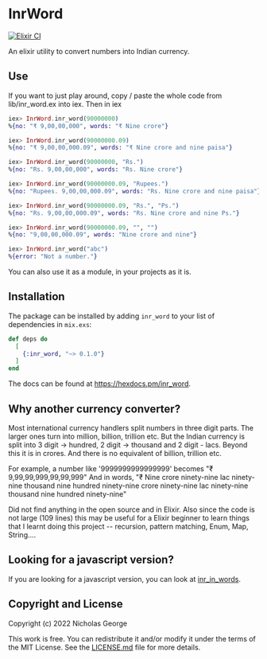 # InrWord
[![Elixir CI](https://github.com/nicholas-george/Indian-Currency-Converter/actions/workflows/elixir.yml/badge.svg)](https://github.com/nicholas-george/Indian-Currency-Converter/actions/workflows/elixir.yml)

An elixir utility to convert numbers into Indian currency.

## Use

If you want to just play around, copy / paste the whole code from lib/inr_word.ex into iex. Then in iex
```elixir
iex> InrWord.inr_word(90000000)
%{no: "₹ 9,00,00,000", words: "₹ Nine crore"}

iex> InrWord.inr_word(90000000.09)
%{no: "₹ 9,00,00,000.09", words: "₹ Nine crore and nine paisa"}

iex> InrWord.inr_word(90000000, "Rs.")
%{no: "Rs. 9,00,00,000", words: "Rs. Nine crore"}

iex> InrWord.inr_word(90000000.09, "Rupees.")
%{no: "Rupees. 9,00,00,000.09", words: "Rs. Nine crore and nine paisa"}

iex> InrWord.inr_word(90000000.09, "Rs.", "Ps.")
%{no: "Rs. 9,00,00,000.09", words: "Rs. Nine crore and nine Ps."}

iex> InrWord.inr_word(90000000.09, "", "")
%{no: "9,00,00,000.09", words: "Nine crore and nine"}

iex> InrWord.inr_word("abc")
%{error: "Not a number."}
```

You can also use it as a module, in your projects as it is.

## Installation

The package can be installed by adding `inr_word` to your list of dependencies in `mix.exs`:

```elixir
def deps do
  [
    {:inr_word, "~> 0.1.0"}
  ]
end
```

The docs can be found at <https://hexdocs.pm/inr_word>.

## Why another currency converter?

Most international currency handlers split numbers in three digit parts. The larger ones turn into million, billion, trillion etc. But the Indian currency is split into 3 digit -> hundred, 2 digit -> thousand and 2 digit - lacs. Beyond this it is in crores. And there is no equivalent of billion, trillion etc. 

  For example, 
  a number like '9999999999999999' becomes "₹ 9,99,99,999,99,99,999"
  And in words, "₹ Nine crore ninety-nine lac ninety-nine thousand nine hundred ninety-nine crore ninety-nine lac ninety-nine thousand nine hundred ninety-nine"

Did not find anything in the open source and in Elixir. Also since the code is not large (109 lines) this may be useful for a Elixir beginner to learn things that I learnt doing this project -- recursion, pattern matching, Enum, Map, String....

## Looking for a javascript version?

If you are looking for a javascript version, you can look at [inr_in_words](https://github.com/nicholas-george/inr_in_words).

## Copyright and License

Copyright (c) 2022 Nicholas George

This work is free. You can redistribute it and/or modify it under the terms of the MIT License. See the [LICENSE.md](https://github.com/nicholas-george/Indian-Currency-Converter/blob/master/LICENSE) file for more details.

